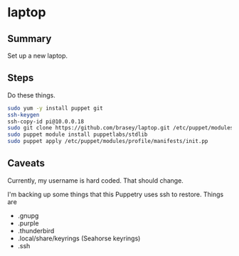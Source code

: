 laptop
======

## Summary
Set up a new laptop.

## Steps
Do these things.

```bash
sudo yum -y install puppet git
ssh-keygen
ssh-copy-id pi@10.0.0.18
sudo git clone https://github.com/brasey/laptop.git /etc/puppet/modules
sudo puppet module install puppetlabs/stdlib
sudo puppet apply /etc/puppet/modules/profile/manifests/init.pp
```

## Caveats
Currently, my username is hard coded. That should change.

I'm backing up some things that this Puppetry uses ssh to restore. Things are
* .gnupg
* .purple
* .thunderbird
* .local/share/keyrings (Seahorse keyrings)
* .ssh
